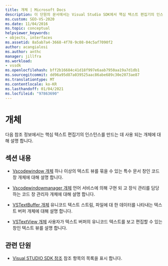 ```yaml
---
title: 개체 | Microsoft Docs
description: 이 단원의 문서에서는 Visual Studio SDK에서 핵심 텍스트 편집기의 인스턴스를 만드는 데 사용 되는 개체에 대 한 참조 정보를 제공 합니다.
ms.custom: SEO-VS-2020
ms.date: 11/04/2016
ms.topic: conceptual
helpviewer_keywords:
- objects, interfaces
ms.assetid: 8a5ab7a4-3668-4f78-9c08-04c5af7090f2
author: acangialosi
ms.author: anthc
manager: jillfra
ms.workload:
- vssdk
ms.openlocfilehash: bff2b16684c41d18f997e6aab7950aa19a7d1db1
ms.sourcegitcommit: dd96a95d87a039525aac86abe689c30e2073ae87
ms.translationtype: MT
ms.contentlocale: ko-KR
ms.lasthandoff: 01/04/2021
ms.locfileid: "97863690"
---
```

# <a name="objects"></a>개체
다음 참조 정보에서는 핵심 텍스트 편집기의 인스턴스를 만드는 데 사용 되는 개체에 대해 설명 합니다.

## <a name="in-this-section"></a>섹션 내용
- [Vscodewindow 개체](../extensibility/vscodewindow-object.md) 하나 이상의 텍스트 뷰를 묶을 수 있는 특수 문서 창인 코드 창 개체에 대해 설명 합니다.

- [Vscodewindowmanager 개체](../extensibility/vscodewindowmanager-object.md) 언어 서비스에 의해 구현 되 고 장식 관리를 담당 하는 코드 창 관리자 개체에 대해 설명 합니다.

- [VSTextBuffer 개체](../extensibility/vstextbuffer-object.md) 유니코드 텍스트 스트림, 파일에 대 한 데이터를 나타내는 텍스트 버퍼 개체에 대해 설명 합니다.

- [VSTextView 개체](../extensibility/vstextview-object.md) 사용자가 텍스트 버퍼의 유니코드 텍스트를 보고 편집할 수 있는 창인 텍스트 뷰를 설명 합니다.

## <a name="related-sections"></a>관련 단원
- [Visual STUDIO SDK 참조](../extensibility/visual-studio-sdk-reference.md) 참조 항목의 목록을 표시 합니다.
